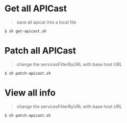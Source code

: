 # Get all APICast
> save all apicat into a local file
```shell script
$ sh get-apicast.sh
```

# Patch all APICast
> change the servicesFilterByURL with base host URL
```shell script
$ sh patch-apicast.sh
```

# View all info
> change the servicesFilterByURL with base host URL
```shell script
$ sh patch-apicast.sh
```
